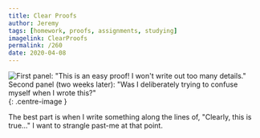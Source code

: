 ```yaml
---
title: Clear Proofs
author: Jeremy
tags: [homework, proofs, assignments, studying]
imagelink: ClearProofs
permalink: /260
date: 2020-04-08
---
```


![First panel: "This is an easy proof! I won't write out too many details." Second panel (two weeks later): "Was I deliberately trying to confuse myself when I wrote this?"](https://res.cloudinary.com/dh3hm8pb7/image/upload/c_scale,q_auto:best,w_615/v1535842782/Handwaving/Published/ClearProofs.png){: .centre-image }

The best part is when I write something along the lines of, "Clearly, this is true..." I want to strangle past-me at that point.
